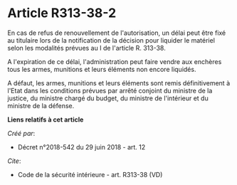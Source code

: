 # Article R313-38-2

En cas de refus de renouvellement de l'autorisation, un délai peut être fixé au titulaire lors de la notification de la
décision pour liquider le matériel selon les modalités prévues au I de l'article R. 313-38. 

A l'expiration de ce délai, l'administration peut faire vendre aux enchères tous les armes, munitions et leurs éléments non
encore liquidés. 

A défaut, les armes, munitions et leurs éléments sont remis définitivement à l'Etat dans les conditions prévues par arrêté
conjoint du ministre de la justice, du ministre chargé du budget, du ministre de l'intérieur et du ministre de la défense.

**Liens relatifs à cet article**

_Créé par_:

  - Décret n°2018-542 du 29 juin 2018 - art. 12

_Cite_:

  - Code de la sécurité intérieure - art. R313-38 (VD)
